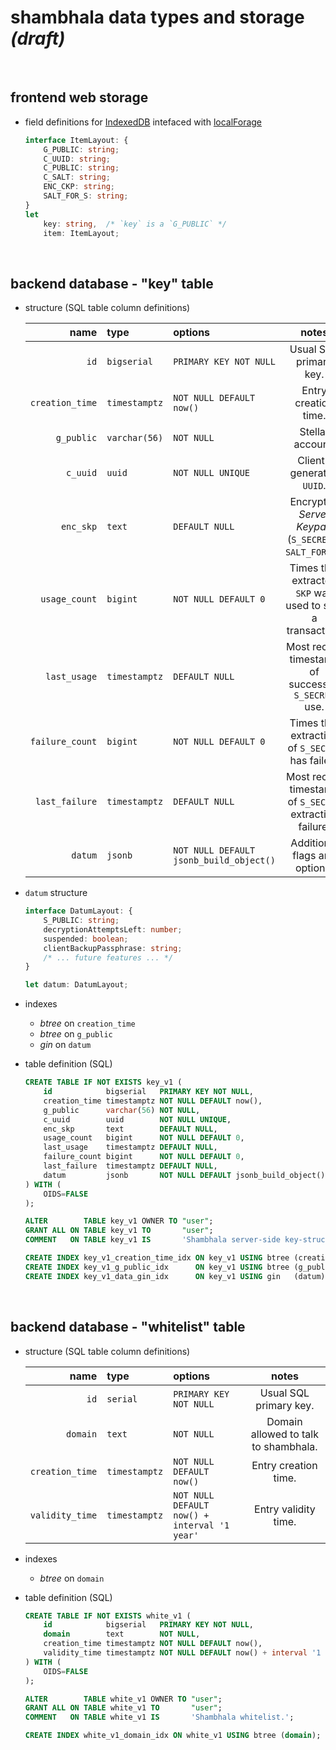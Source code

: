 # shambhala data types and storage _(draft)_

<br />




## frontend web storage

* field definitions for [IndexedDB] intefaced with [localForage]

    ```typescript
    interface ItemLayout: {
        G_PUBLIC: string;
        C_UUID: string;
        C_PUBLIC: string;
        C_SALT: string;
        ENC_CKP: string;
        SALT_FOR_S: string;
    }
    let
        key: string,  /* `key` is a `G_PUBLIC` */
        item: ItemLayout;
    ```

<br />




## backend database - "key" table

* structure (SQL table column definitions)

    | name | type | options | notes |
    |-----:|:-----|:--------|:-----:|
    | `id` | `bigserial` | `PRIMARY KEY NOT NULL` | Usual SQL primary key. |
    | `creation_time` | `timestamptz` | `NOT NULL DEFAULT now()` | Entry creation time. |
    | `g_public` | `varchar(56)` | `NOT NULL` | Stellar account. |
    | `c_uuid` | `uuid` | `NOT NULL UNIQUE` | Client-generated `UUID`. |
    | `enc_skp` | `text` | `DEFAULT NULL` | Encrypted _Server Keypair_ (`S_SECRET` + `SALT_FOR_C`). |
    | `usage_count` | `bigint` | `NOT NULL DEFAULT 0` | Times that extracted `SKP` was used to sign a transaction. |
    | `last_usage` | `timestamptz` | `DEFAULT NULL` | Most recent timestamp of successful `S_SECRET` use. |
    | `failure_count` | `bigint` | `NOT NULL DEFAULT 0` | Times that extraction of `S_SECRET` has failed. |
    | `last_failure` | `timestamptz` | `DEFAULT NULL` | Most recent timestamp of `S_SECRET` extraction failure. |
    | `datum` | `jsonb` | `NOT NULL DEFAULT jsonb_build_object()` | Additional flags and options. |


* `datum` structure

    ```typescript
    interface DatumLayout: {
        S_PUBLIC: string;
        decryptionAttemptsLeft: number;
        suspended: boolean;
        clientBackupPassphrase: string;
        /* ... future features ... */
    }

    let datum: DatumLayout;
    ```


* indexes

    - _btree_ on `creation_time`
    - _btree_ on `g_public`
    - _gin_ on `datum`


* table definition (SQL)

    ```sql
    CREATE TABLE IF NOT EXISTS key_v1 (
        id            bigserial   PRIMARY KEY NOT NULL,
        creation_time timestamptz NOT NULL DEFAULT now(),
        g_public      varchar(56) NOT NULL,
        c_uuid        uuid        NOT NULL UNIQUE,
        enc_skp       text        DEFAULT NULL,
        usage_count   bigint      NOT NULL DEFAULT 0,
        last_usage    timestamptz DEFAULT NULL,
        failure_count bigint      NOT NULL DEFAULT 0,
        last_failure  timestamptz DEFAULT NULL,
        datum         jsonb       NOT NULL DEFAULT jsonb_build_object()
    ) WITH (
        OIDS=FALSE
    );

    ALTER        TABLE key_v1 OWNER TO "user";
    GRANT ALL ON TABLE key_v1 TO       "user";
    COMMENT   ON TABLE key_v1 IS       'Shambhala server-side key-structure.';

    CREATE INDEX key_v1_creation_time_idx ON key_v1 USING btree (creation_time);
    CREATE INDEX key_v1_g_public_idx      ON key_v1 USING btree (g_public);
    CREATE INDEX key_v1_data_gin_idx      ON key_v1 USING gin   (datum);
    ```

<br />




## backend database - "whitelist" table

* structure (SQL table column definitions)

    | name | type | options | notes |
    |-----:|:-----|:--------|:-----:|
    | `id` | `serial` | `PRIMARY KEY NOT NULL` | Usual SQL primary key. |
    | `domain` | `text` | `NOT NULL` | Domain allowed to talk to shambhala. |
    | `creation_time` | `timestamptz` | `NOT NULL DEFAULT now()` | Entry creation time. |
    | `validity_time` | `timestamptz` | `NOT NULL DEFAULT now() + interval '1 year'` | Entry validity time. |


* indexes

    - _btree_ on `domain`


* table definition (SQL)

    ```sql
    CREATE TABLE IF NOT EXISTS white_v1 (
        id            bigserial   PRIMARY KEY NOT NULL,
        domain        text        NOT NULL,
        creation_time timestamptz NOT NULL DEFAULT now(),
        validity_time timestamptz NOT NULL DEFAULT now() + interval '1 year'
    ) WITH (
        OIDS=FALSE
    );

    ALTER        TABLE white_v1 OWNER TO "user";
    GRANT ALL ON TABLE white_v1 TO       "user";
    COMMENT   ON TABLE white_v1 IS       'Shambhala whitelist.';

    CREATE INDEX white_v1_domain_idx ON white_v1 USING btree (domain);
    ```




[IndexedDB]: https://developer.mozilla.org/en-US/docs/Web/API/IndexedDB_API
[localForage]: https://localforage.github.io/localForage/
